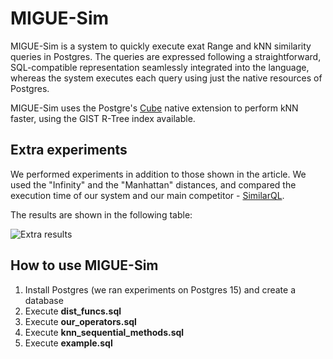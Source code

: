 # MIGUE-Sim
MIGUE-Sim is a system to quickly execute exat Range and kNN similarity queries in Postgres. The queries are expressed following a straightforward, SQL-compatible representation seamlessly integrated into the language, whereas the system executes each query using just the native resources of Postgres.

MIGUE-Sim uses the Postgre's [Cube](https://www.postgresql.org/docs/current/cube.html) native extension to perform kNN faster, using the GIST R-Tree index available.

## Extra experiments

We performed experiments in addition to those shown in the article. We used the "Infinity" and the "Manhattan" distances, and compared the execution time of our system and our main competitor - [SimilarQL](https://dl.acm.org/doi/10.1145/3297280.3299736).

The results are shown in the following table:

![Extra results](https://github.com/igoralberte/miguesim/assets/3456521/d9f48d38-f91d-4d22-8fd1-d8e2e588e076)

## How to use MIGUE-Sim

  1. Install Postgres (we ran experiments on Postgres 15) and create a database
  2. Execute **dist_funcs.sql**
  3. Execute **our_operators.sql**
  4. Execute **knn_sequential_methods.sql**
  5. Execute **example.sql**


